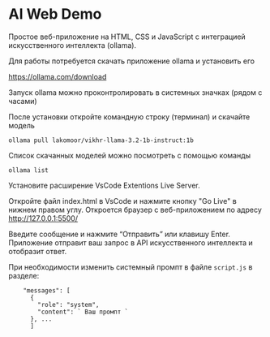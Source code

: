 # AI Web Demo

Простое веб-приложение на HTML, CSS и JavaScript с интеграцией искусственного интеллекта (ollama).

Для работы потребуется скачать приложение ollama и установить его 

https://ollama.com/download 

Запуск ollama можно проконтролировать в системных значках (рядом с часами)   

После установки откройте командную строку (терминал) и скачайте модель 
```
ollama pull lakomoor/vikhr-llama-3.2-1b-instruct:1b
```
Список скачанных моделей можно посмотреть с помощью команды 
```
ollama list
```

Установите расширение VsCode Extentions Live Server. 

Откройте файл index.html в VsCode и нажмите кнопку "Go Live" в нижнем правом углу.
Откроется браузер с веб-приложением по адресу http://127.0.0.1:5500/  

Введите сообщение и нажмите “Отправить” или клавишу Enter.
Приложение отправит ваш запрос в API искусственного интеллекта и отобразит ответ.

При необходимости изменить системный промпт в файле `script.js` в разделе: 

```
    "messages": [
      {
        "role": "system",
        "content": ` Ваш промпт `
      }, ... 
      ]
```
